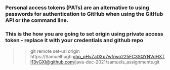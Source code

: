 
### Personal access tokens (PATs) are an alternative to using passwords for authentication to GitHub when using the GitHub API or the command line.

### This is the how you are going to set origin using private access token - replace it with your credentials and github repo   
>>git remote set-url origin https://Samuelhugh: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@github.com/java-dec-2021/samuels_assignments.git
